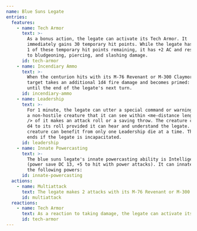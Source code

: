 ```yaml
---
name: Blue Suns Legate
entries:
  features:
    - name: Tech Armor
      text: >-
        As a bonus action, the legate can activate its Tech Armor. It
        immediately gains 30 temporary hit points. While the legate has at least
        1 of these temporary hit points remaining, it has +2 AC and resistance
        to bludgeoning, piercing, and slashing damage.
      id: tech-armor
    - name: Incendiary Ammo
      text: >-
        When the centurion hits with its M-76 Revenant or M-300 Claymore, the
        target takes an additional 1d4 fire damage and becomes primed: fire
        until the end of the legate's next turn.
      id: incendiary-ammo
    - name: Leadership
      text: >-
        For 1 minute, the legate can utter a special command or warning whenever
        a non-hostile creature that it can see within <me-distance length='30'
        /> of it makes an attack roll or a saving throw. The creature can add a
        d4 to its roll provided it can hear and understand the legate. A
        creature can benefit from only one Leadership die at a time. This effect
        ends if the legate is incapacitated.
      id: leadership
    - name: Innate Powercasting
      text: >-
        The blue suns legate's innate powercasting ability is Intelligence
        (power save DC 13, +5 to hit with power attacks). It can innately cast
        the following powers:
      id: innate-powercasting
  actions:
    - name: Multiattack
      text: The legate makes 2 attacks with its M-76 Revenant or M-300 Claymore.
      id: multiattack
  reactions:
    - name: Tech Armor
      text: As a reaction to taking damage, the legate can activate its tech armor.
      id: tech-armor
---
```

